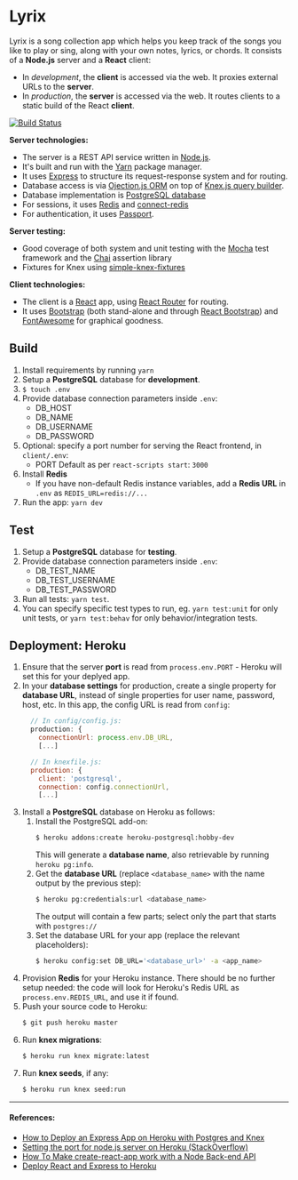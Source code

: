 # Lyrix
Lyrix is a song collection app which helps you keep track of the songs you like to play or sing, along with your own notes, lyrics, or chords. It consists of a **Node.js** server and a **React** client:
* In *development*, the **client** is accessed via the web. It proxies external URLs to the **server**.
* In *production*, the **server** is accessed via the web. It routes clients to a static build of the React **client**.

[![Build Status](https://travis-ci.org/bluepostit/lyrix.svg?branch=master)](https://travis-ci.org/bluepostit/lyrix)

**Server technologies:**
- The server is a REST API service written in [Node.js](https://nodejs.org/en/). 
- It's built and run with the [Yarn](https://yarnpkg.com/lang/en/) package manager.
- It uses [Express](https://expressjs.com/) to structure its request-response system and for routing.
- Database access is via [Ojection.js ORM](https://vincit.github.io/objection.js/) on top of [Knex.js query builder](https://knexjs.org/).
- Database implementation is [PostgreSQL database](https://www.postgresql.org/)
- For sessions, it uses [Redis](https://redis.io/) and [connect-redis](https://github.com/tj/connect-redis)
- For authentication, it uses [Passport](http://www.passportjs.org/).

**Server testing:**
- Good coverage of both system and unit testing with the [Mocha](https://mochajs.org/) test framework and the [Chai](https://www.chaijs.com/) assertion library
- Fixtures for Knex using [simple-knex-fixtures](https://github.com/viglucci/simple-knex-fixtures)

**Client technologies:**
- The client is a [React](https://reactjs.org/) app, using [React Router](https://reacttraining.com/react-router/) for routing.
- It uses [Bootstrap](https://getbootstrap.com/) (both stand-alone and through [React Bootstrap](https://react-bootstrap.github.io/)) and [FontAwesome](https://fontawesome.com/) for graphical goodness.

## Build
1. Install requirements by running `yarn`
1. Setup a **PostgreSQL** database for **development**.
1. `$ touch .env`
1. Provide database connection parameters inside `.env`:
    - DB_HOST
    - DB_NAME
    - DB_USERNAME
    - DB_PASSWORD
1. Optional: specify a port number for serving the React frontend, in `client/.env`:
    - PORT
    Default as per `react-scripts start`: `3000`
1. Install **Redis**
    - If you have non-default Redis instance variables, add a **Redis URL** in `.env` as `REDIS_URL=redis://...`
1. Run the app: `yarn dev`

## Test
1. Setup a **PostgreSQL** database for **testing**.
1. Provide database connection parameters inside `.env`:
    - DB_TEST_NAME
    - DB_TEST_USERNAME
    - DB_TEST_PASSWORD
1. Run all tests: `yarn test`.
1. You can specify specific test types to run, eg. `yarn test:unit` for only unit tests, or `yarn test:behav` for only behavior/integration tests.


## Deployment: Heroku
1. Ensure that the server **port** is read from `process.env.PORT` - Heroku will set this for your deplyed app.
1. In your **database settings** for production, create a single property for **database URL**, instead of single properties for user name, password, host, etc. In this app, the config URL is read from `config`:
    ```javascript
      // In config/config.js:
      production: {
        connectionUrl: process.env.DB_URL,
        [...]

      // In knexfile.js:
      production: {
        client: 'postgresql',
        connection: config.connectionUrl,
        [...]
    ```
1. Install a **PostgreSQL** database on Heroku as follows:
    1. Install the PostgreSQL add-on:
        ````bash
        $ heroku addons:create heroku-postgresql:hobby-dev
        ````
        This will generate a **database name**, also retrievable by running `heroku pg:info`.
    1. Get the **database URL** (replace `<database_name>` with the name output by the previous step):
        ````bash
        $ heroku pg:credentials:url <database_name>
        ````
        The output will contain a few parts; select only the part that starts with `postgres://`
    1. Set the database URL for your app (replace the relevant placeholders):
        ````bash
        $ heroku config:set DB_URL='<database_url>' -a <app_name>
        ````
1. Provision **Redis** for your Heroku instance.
  There should be no further setup needed: the code will look for Heroku's Redis URL as `process.env.REDIS_URL`, and use it if found.
1. Push your source code to Heroku:
    ````bash
    $ git push heroku master
    ````
1. Run **knex migrations**:
    ````bash
    $ heroku run knex migrate:latest
    ````
1. Run **knex seeds**, if any:
    ````bash
    $ heroku run knex seed:run
    ````


***
#### References:
- [How to Deploy an Express App on Heroku with Postgres and Knex](https://codeselfstudy.com/blog/deploy-node-postgres-heroku/)
- [Setting the port for node.js server on Heroku (StackOverflow)](https://stackoverflow.com/questions/28706180/setting-the-port-for-node-js-server-on-heroku)
- [How To Make create-react-app work with a Node Back-end API](https://www.freecodecamp.org/news/how-to-make-create-react-app-work-with-a-node-backend-api-7c5c48acb1b0/)
- [Deploy React and Express to Heroku](https://daveceddia.com/deploy-react-express-app-heroku/)
